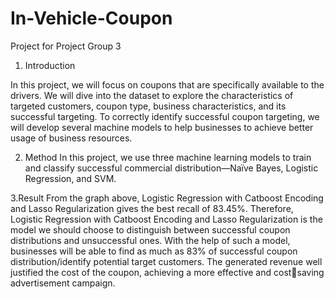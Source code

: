# In-Vehicle-Coupon
Project for Project Group 3

1. Introduction

In this project, we will focus on coupons that are specifically available to the drivers. We will dive into the dataset to explore the characteristics of targeted customers, coupon type, business characteristics, and its successful 
targeting. To correctly identify successful coupon targeting, we will develop several machine models to help businesses to achieve better usage of business resources.

2. Method
In this project, we use three machine learning models to train and classify successful commercial distribution—Naïve Bayes, Logistic Regression, and SVM. 

3.Result
From the graph above, Logistic Regression with Catboost Encoding and Lasso Regularization 
gives the best recall of 83.45%. Therefore, Logistic Regression with Catboost Encoding and 
Lasso Regularization is the model we should choose to distinguish between successful coupon 
distributions and unsuccessful ones. With the help of such a model, businesses will be able to 
find as much as 83% of successful coupon distribution/identify potential target customers. The 
generated revenue well justified the cost of the coupon, achieving a more effective and costsaving advertisement campaign. 
